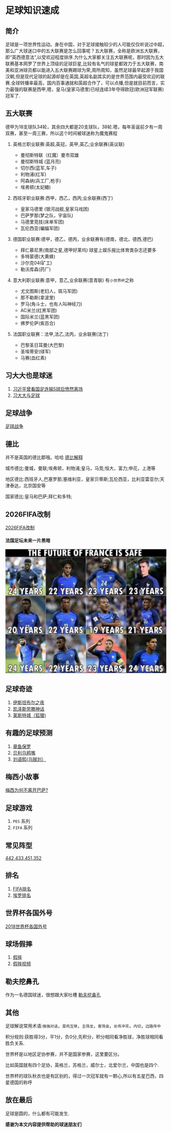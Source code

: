 # 足球知识速成

## 简介
足球是一项世界性运动。身在中国，对于足球接触较少的人可能仅仅听说过中超，那么广大球迷口中的五大联赛是怎么回事呢？五大联赛，全称是欧洲五大联赛，即“英西德意法”,以受欢迎程度排序.为什么大家都关注五大联赛呢，那时因为五大联赛基本网罗了世界上顶级的足球巨星,比较有名气的球星都效力于五大联赛，南美和亚洲球员都以能进入五大联赛踢球为荣,周所周知，虽然足球最早起源于我国汉朝,但是现代足球的起源却是在英国,英超名副其实的是世界范围内最受欢迎的联赛.全球转播率最高，国内百事通就和英超合作了，可以点播,但是就目前而言，实力最强的联赛是西甲,嗯，皇马(皇家马德里)已经连续3年夺得欧冠(欧洲冠军联赛)冠军了.

## 五大联赛
德甲为18支球队34轮，其余四大都是20支球队，38轮.嗯，每年圣诞前夕有一周双赛，甚至一周三赛，所以这个时间被球迷称为魔鬼赛程

1. 英格兰职业联赛:英超,英冠，英甲,英乙;业余联赛(英议联)
    * 曼彻斯特联（红魔）曼市双雄
    * 曼彻斯特城 (蓝月亮)
    * 切尔西(蓝军,车子)
    * 利物浦(红军)
    * 阿森纳(兵工厂,枪手)
    * 埃弗顿(太妃糖)

1. 西班牙职业联赛:西甲，西乙，西丙;业余联赛(西丁)
    * 皇家马德里 (银河战舰,皇家马戏团)
    * 巴萨罗那(梦之队，宇宙队)
    * 马德里竞技(床单军团)
    * 瓦伦西亚(蝙蝠军团)

1. 德国职业联赛:德甲，德乙，德丙，业余联赛有(德南，德北，德西,德巴)
    * 拜仁慕尼黑(南部之星,德甲好莱坞) 球星上娱乐报比体育类杂志还要多
    * 多特蒙德(大黄蜂)
    * 沙尔克04(矿工)
    * 勒沃库森(药厂)

1. 意大利职业联赛:意甲，意乙,业余联赛(意青联) 有`小世界杯`之称
    * 尤文图斯(老妇人，斑马军团)
    * 那不勒斯(拿波里)
    * 罗马(角斗士，也有人叫神经刀)
    * AC米兰(红黑军团)
    * 国际米兰(蓝黑军团)
    * 佛罗伦萨(紫百合)

1. 法国职业联赛：法甲,法乙,法丙，业余联赛(法丁)
    * 巴黎圣日耳曼(大巴黎)
    * 圣埃蒂安(绿军)
    * 马赛(血红素)

## 习大大也是球迷
1. [习近平曾看国足连输5球后愤然离场](http://www.taiwan.cn/xwzx/PoliticsNews/201602/t20160222_11391751.htm)
1. [习大大与足球](http://gx.people.com.cn/cpc/n/2014/0702/c179665-21555992-5.html)

## 足球战争
[足球战争](http://baijiahao.baidu.com/s?id=1603075507873669803&wfr=spider&for=pc)

## 德比
并不是英国的德比郡哦。哈哈     [德比解释](https://baike.baidu.com/item/%E5%BE%B7%E6%AF%94/10557508?fr=aladdin)

城市德比:曼城，曼联;埃弗顿，利物浦;皇马，马竞;恒大，富力;申花，上港等

地区德比:西班牙人,巴塞罗那;塞维利亚，皇家贝蒂斯;瓦伦西亚，比利亚雷亚尔;天津泰达，北京国安等

国家德比:皇马和巴萨;拜仁和多特;

## 2026FIFA改制
[2026FIFA改制](http://baijiahao.baidu.com/s?id=1603237889455445382&wfr=spider&for=pc)

#### 法国足坛未来一片黑暗
![黑暗](/Images/Essay/足球知识速成/football_01.png '黑暗')

## 足球奇迹
1. [伊斯坦布尔之夜](https://baike.baidu.com/item/2005%E5%B9%B4%E6%AC%A7%E6%B4%B2%E5%86%A0%E5%86%9B%E8%81%94%E8%B5%9B%E5%86%B3%E8%B5%9B/8043282?fr=aladdin&fromid=7324590&fromtitle=%E4%BC%8A%E6%96%AF%E5%9D%A6%E5%B8%83%E5%B0%94%E4%B9%8B%E5%A4%9C)
1. [凯泽斯劳滕神话](https://baike.baidu.com/item/%E5%87%AF%E6%B3%BD%E6%96%AF%E5%8A%B3%E6%BB%95%E7%A5%9E%E8%AF%9D/7020445?fr=aladdin)
1. [莱斯特城（狐狸)](http://www.vci.cc/v/b0b942)

## 有趣的足球预测
1. [章鱼保罗](https://baike.baidu.com/item/%E7%AB%A0%E9%B1%BC%E4%BF%9D%E7%BD%97/6162367?fr=aladdin)
1. [贝利乌鸦嘴](https://baike.baidu.com/item/%E8%B4%9D%E5%88%A9%E4%B9%8C%E9%B8%A6%E5%98%B4/12616886')
1. [刘语熙(乌贼刘）](https://sports.eastday.com/a/180626172712210000000.html)

## 梅西小故事
[梅西为何不离开巴萨?](https://baijiahao.baidu.com/s?id=1602057670102882092&wfr=spider&for=pc)

## 足球游戏
1. `PES` 系列
1. `FIFA` 系列

## 常见阵型
[442,433,451,352](https://jingyan.baidu.com/article/c275f6ba3f5651e33d7567a8.html)

## 排名
1. [FIFA排名](https://www.fifa.com/fifa-world-ranking/ranking-table/men/)
1. [埃罗排名](http://www.eloratings.net/)

## 世界杯各国外号
[2018世界杯各国外号](http://baijiahao.baidu.com/s?id=1584379156716212188&wfr=spider&for=pc)

## 球场假摔
1. [假摔](http://www.sohu.com/a/126364437_583512)
1. [假摔视频](https://tieba.baidu.com/p/5044610658?red_tag=2435034722)

## 勒夫挖鼻孔
作为一名德国球迷，很想跟大家吐槽 [勒夫挖鼻孔](http://2014.163.com/14/0618/16/9V1KTCFL000505HF.html#p=9V05KT3D5O2H0005)

## 其他
足球解说常用术语:`强强对话`，`菜鸡互啄`，`主场龙`，`客场虫`，`长传冲吊`，`内切`，`边路传中`

积分规则:获胜得3分，平1分，负0分,先积分，积分相同看净胜球，净胜球相同看胜负关系.

世界杯是以地区足协参赛，并不是国家参赛，这里要区分。

比如英国就有四个足协，英格兰，苏格兰，威尔士，北爱尔兰，中国也是四个.

世界杯的球队秋衣也是有区别的，得过一次冠军就有一颗心,所以有五星巴西，四星德国的称呼

## 放在最后
足球是圆的，什么都有可能发生.

**感谢为本文内容提供帮助的球迷朋友们**




